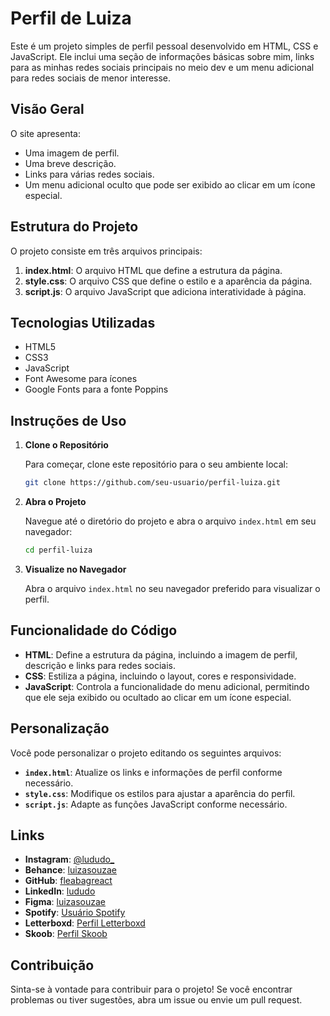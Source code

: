 # Perfil de Luiza

Este é um projeto simples de perfil pessoal desenvolvido em HTML, CSS e JavaScript. Ele inclui uma seção de informações básicas sobre mim, links para as minhas redes sociais principais no meio dev e um menu adicional para redes sociais de menor interesse.

## Visão Geral

O site apresenta:

- Uma imagem de perfil.
- Uma breve descrição.
- Links para várias redes sociais.
- Um menu adicional oculto que pode ser exibido ao clicar em um ícone especial.

## Estrutura do Projeto

O projeto consiste em três arquivos principais:

1. **index.html**: O arquivo HTML que define a estrutura da página.
2. **style.css**: O arquivo CSS que define o estilo e a aparência da página.
3. **script.js**: O arquivo JavaScript que adiciona interatividade à página.

## Tecnologias Utilizadas

- HTML5
- CSS3
- JavaScript
- Font Awesome para ícones
- Google Fonts para a fonte Poppins

## Instruções de Uso

1. **Clone o Repositório**

   Para começar, clone este repositório para o seu ambiente local:

   ```bash
   git clone https://github.com/seu-usuario/perfil-luiza.git
   ```

2. **Abra o Projeto**

   Navegue até o diretório do projeto e abra o arquivo `index.html` em seu navegador:

   ```bash
   cd perfil-luiza
   ```

3. **Visualize no Navegador**

   Abra o arquivo `index.html` no seu navegador preferido para visualizar o perfil.

## Funcionalidade do Código

- **HTML**: Define a estrutura da página, incluindo a imagem de perfil, descrição e links para redes sociais.
- **CSS**: Estiliza a página, incluindo o layout, cores e responsividade.
- **JavaScript**: Controla a funcionalidade do menu adicional, permitindo que ele seja exibido ou ocultado ao clicar em um ícone especial.

## Personalização

Você pode personalizar o projeto editando os seguintes arquivos:

- **`index.html`**: Atualize os links e informações de perfil conforme necessário.
- **`style.css`**: Modifique os estilos para ajustar a aparência do perfil.
- **`script.js`**: Adapte as funções JavaScript conforme necessário.

## Links

- **Instagram**: [@lududo_](https://www.instagram.com/lududo_)
- **Behance**: [luizasouzae](https://www.behance.net/luizasouzae)
- **GitHub**: [fleabagreact](https://www.github.com/fleabagreact)
- **LinkedIn**: [lududo](https://www.linkedin.com/lududo)
- **Figma**: [luizasouzae](https://www.figma.com/luizasouzae)
- **Spotify**: [Usuário Spotify](https://open.spotify.com/user/96gjoojhzx0fb2bt5gqesqguy)
- **Letterboxd**: [Perfil Letterboxd](https://boxd.it/5jKwh)
- **Skoob**: [Perfil Skoob](https://www.skoob.com.br/thebushesgirl)

## Contribuição

Sinta-se à vontade para contribuir para o projeto! Se você encontrar problemas ou tiver sugestões, abra um issue ou envie um pull request.
